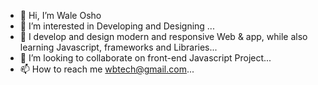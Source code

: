 - 👋 Hi, I’m Wale Osho
- 👀 I’m interested in Developing and Designing ...
- 🌱 I develop and design modern and responsive Web & app, while also learning Javascript, frameworks and Libraries...
- 💞️ I’m looking to collaborate on front-end Javascript Project...
- 📫 How to reach me wbtech@gmail.com...

<!---
walebee01/walebee01 is a ✨ special ✨ repository because its `README.md` (this file) appears on your GitHub profile.
You can click the Preview link to take a look at your changes.
--->
